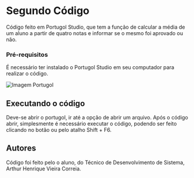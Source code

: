 # Segundo Código 

Código feito em Portugol Studio, que tem a função de calcular a média de um aluno a partir de quatro notas e informar se o mesmo foi aprovado ou não.



### Pré-requisitos

É necessário ter instalado o Portugol Studio em seu computador para realizar o código.

![Imagem Portugol](https://www.google.com/search?sca_esv=194bdda085d0ced6&rlz=1C1GCEU_pt-BRBR1123BR1123&q=portugol&udm=2&fbs=AEQNm0AuaLfhdrtx2b9ODfK0pnmi046uB92frSWoVskpBryHTrdWqiVbaH6EqK0Fq9hkAkqKVRfj84cRZhjamCpjPYz8LQ-IQpmKSeAeXTxtH9u0l3t2voQsa3ChJWG5bHKo9DnkW_zMtethuXjaYgiYqo_2zcWIMugU5yzzSFFtxbGoWJK-Jg_OPapRWJGFhdtMxNSvjlkxsqLDb3CatHHlI_X2GbhtOQ&sa=X&ved=2ahUKEwjJ2N-r0L6IAxWgO7kGHWXdAwQQtKgLegQIFBAB&biw=1440&bih=773&dpr=1#imgrc=i6LIq-xCfmjQIM&imgdii=FCvwEUzV_yhWxM)



## Executando o código

Deve-se abrir o portugol, ir até a opção de abrir um arquivo. Após o código abrir, simplesmente é necessário executar o código, podendo ser feito clicando no botão ou pelo atalho Shift + F6.



##  Autores

Código foi feito pelo o aluno, do Técnico de Desenvolvimento de Sistema, Arthur Henrique Vieira Correia.

